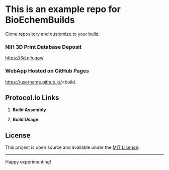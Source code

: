# This is an example repo for BioEchemBuilds

Clone repository and customize to your build. 

### NIH 3D Print Database Deposit
https://3d.nih.gov/<build>

### WebApp Hosted on GitHub Pages
https://username.github.io/<build.

## Protocol.io Links

1. **Build Assembly**

2. **Build Usage**

## License

This project is open source and available under the [MIT License](LICENSE).

---

Happy experimenting!
